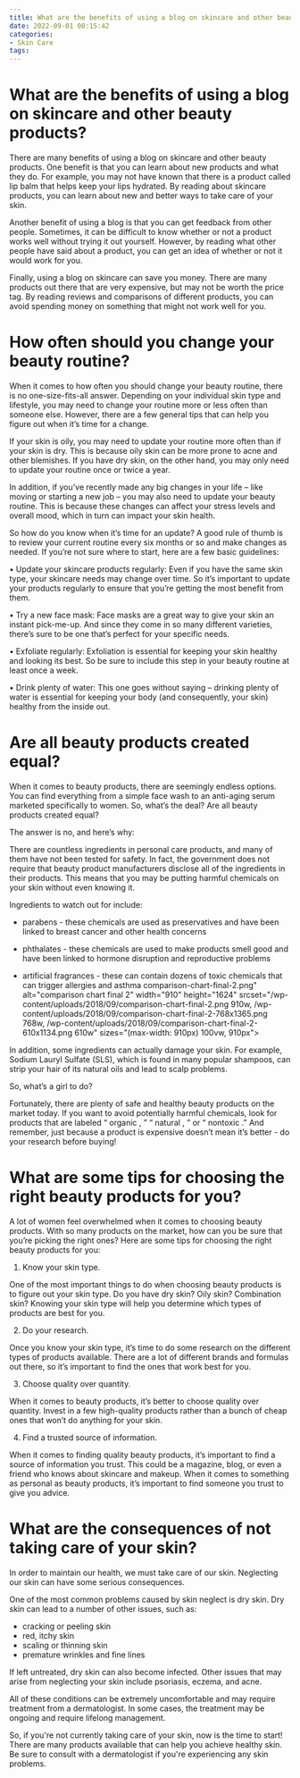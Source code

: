 ```yaml
---
title: What are the benefits of using a blog on skincare and other beauty products
date: 2022-09-01 00:15:42
categories:
- Skin Care
tags:
---
```



#  What are the benefits of using a blog on skincare and other beauty products?

There are many benefits of using a blog on skincare and other beauty products. One benefit is that you can learn about new products and what they do. For example, you may not have known that there is a product called lip balm that helps keep your lips hydrated. By reading about skincare products, you can learn about new and better ways to take care of your skin.

Another benefit of using a blog is that you can get feedback from other people. Sometimes, it can be difficult to know whether or not a product works well without trying it out yourself. However, by reading what other people have said about a product, you can get an idea of whether or not it would work for you.

Finally, using a blog on skincare can save you money. There are many products out there that are very expensive, but may not be worth the price tag. By reading reviews and comparisons of different products, you can avoid spending money on something that might not work well for you.

#  How often should you change your beauty routine?

When it comes to how often you should change your beauty routine, there is no one-size-fits-all answer. Depending on your individual skin type and lifestyle, you may need to change your routine more or less often than someone else. However, there are a few general tips that can help you figure out when it’s time for a change.

If your skin is oily, you may need to update your routine more often than if your skin is dry. This is because oily skin can be more prone to acne and other blemishes. If you have dry skin, on the other hand, you may only need to update your routine once or twice a year.

In addition, if you’ve recently made any big changes in your life – like moving or starting a new job – you may also need to update your beauty routine. This is because these changes can affect your stress levels and overall mood, which in turn can impact your skin health.

So how do you know when it’s time for an update? A good rule of thumb is to review your current routine every six months or so and make changes as needed. If you’re not sure where to start, here are a few basic guidelines:

• Update your skincare products regularly: Even if you have the same skin type, your skincare needs may change over time. So it’s important to update your products regularly to ensure that you’re getting the most benefit from them.

• Try a new face mask: Face masks are a great way to give your skin an instant pick-me-up. And since they come in so many different varieties, there’s sure to be one that’s perfect for your specific needs.

• Exfoliate regularly: Exfoliation is essential for keeping your skin healthy and looking its best. So be sure to include this step in your beauty routine at least once a week.

• Drink plenty of water: This one goes without saying – drinking plenty of water is essential for keeping your body (and consequently, your skin) healthy from the inside out.

#  Are all beauty products created equal?

When it comes to beauty products, there are seemingly endless options. You can find everything from a simple face wash to an anti-aging serum marketed specifically to women. So, what’s the deal? Are all beauty products created equal?

The answer is no, and here’s why:

There are countless ingredients in personal care products, and many of them have not been tested for safety. In fact, the government does not require that beauty product manufacturers disclose all of the ingredients in their products. This means that you may be putting harmful chemicals on your skin without even knowing it.

Ingredients to watch out for include:

* parabens - these chemicals are used as preservatives and have been linked to breast cancer and other health concerns

* phthalates - these chemicals are used to make products smell good and have been linked to hormone disruption and reproductive problems

* artificial fragrances - these can contain dozens of toxic chemicals that can trigger allergies and asthma
comparison-chart-final-2.png" alt="comparison chart final 2" width="910" height="1624" srcset="/wp-content/uploads/2018/09/comparison-chart-final-2.png 910w, /wp-content/uploads/2018/09/comparison-chart-final-2-768x1365.png 768w, /wp-content/uploads/2018/09/comparison-chart-final-2-610x1134.png 610w" sizes="(max-width: 910px) 100vw, 910px">


In addition, some ingredients can actually damage your skin. For example, Sodium Lauryl Sulfate (SLS), which is found in many popular shampoos, can strip your hair of its natural oils and lead to scalp problems.

So, what’s a girl to do?

Fortunately, there are plenty of safe and healthy beauty products on the market today. If you want to avoid potentially harmful chemicals, look for products that are labeled “ organic , ” “ natural , ” or “ nontoxic .” And remember, just because a product is expensive doesn’t mean it’s better - do your research before buying!

#  What are some tips for choosing the right beauty products for you?

A lot of women feel overwhelmed when it comes to choosing beauty products. With so many products on the market, how can you be sure that you’re picking the right ones? Here are some tips for choosing the right beauty products for you:

1. Know your skin type.

One of the most important things to do when choosing beauty products is to figure out your skin type. Do you have dry skin? Oily skin? Combination skin? Knowing your skin type will help you determine which types of products are best for you.

2. Do your research.

Once you know your skin type, it’s time to do some research on the different types of products available. There are a lot of different brands and formulas out there, so it’s important to find the ones that work best for you.

3. Choose quality over quantity.

When it comes to beauty products, it’s better to choose quality over quantity. Invest in a few high-quality products rather than a bunch of cheap ones that won’t do anything for your skin.

4. Find a trusted source of information.

When it comes to finding quality beauty products, it’s important to find a source of information you trust. This could be a magazine, blog, or even a friend who knows about skincare and makeup. When it comes to something as personal as beauty products, it’s important to find someone you trust to give you advice.

#  What are the consequences of not taking care of your skin?

In order to maintain our health, we must take care of our skin. Neglecting our skin can have some serious consequences.

One of the most common problems caused by skin neglect is dry skin. Dry skin can lead to a number of other issues, such as: 
- cracking or peeling skin
- red, itchy skin
- scaling or thinning skin
- premature wrinkles and fine lines

If left untreated, dry skin can also become infected. Other issues that may arise from neglecting your skin include psoriasis, eczema, and acne.

All of these conditions can be extremely uncomfortable and may require treatment from a dermatologist. In some cases, the treatment may be ongoing and require lifelong management.

So, if you're not currently taking care of your skin, now is the time to start! There are many products available that can help you achieve healthy skin. Be sure to consult with a dermatologist if you're experiencing any skin problems.